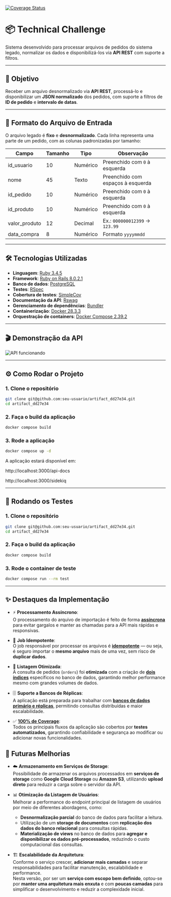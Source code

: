 [![Coverage Status](https://coveralls.io/repos/github/flaviogf/artifact_dd27e34/badge.svg?branch=main)](https://coveralls.io/github/flaviogf/artifact_dd27e34?branch=main)

# 📦 Technical Challenge

Sistema desenvolvido para processar arquivos de pedidos do sistema legado, normalizar os dados e disponibilizá-los via **API REST** com suporte a filtros.

---

## 🚀 **Objetivo**

Receber um arquivo desnormalizado via **API REST**, processá-lo e disponibilizar um **JSON normalizado** dos pedidos, com suporte a filtros de **ID de pedido** e **intervalo de datas**.

---

## 📂 **Formato do Arquivo de Entrada**

O arquivo legado é **fixo** e **desnormalizado**. Cada linha representa uma parte de um pedido, com as colunas padronizadas por tamanho:

| Campo           | Tamanho | Tipo     | Observação                |
|-----------------|---------|----------|---------------------------|
| id_usuario      | 10      | Numérico | Preenchido com `0` à esquerda |
| nome            | 45      | Texto    | Preenchido com espaços à esquerda |
| id_pedido       | 10      | Numérico | Preenchido com `0` à esquerda |
| id_produto      | 10      | Numérico | Preenchido com `0` à esquerda |
| valor_produto   | 12      | Decimal  | Ex.: `000000012399` → `123.99` |
| data_compra     | 8       | Numérico | Formato `yyyymmdd` |

---

## 🛠 **Tecnologias Utilizadas**

- **Linguagem**: [Ruby 3.4.5](https://www.ruby-lang.org/)
- **Framework**: [Ruby on Rails 8.0.2.1](https://rubyonrails.org/)
- **Banco de dados**: [PostgreSQL](https://www.postgresql.org/)
- **Testes**: [RSpec](https://rspec.info/)
- **Cobertura de testes**: [SimpleCov](https://github.com/simplecov-ruby/simplecov)
- **Documentação da API**: [Rswag](https://github.com/rswag/rswag)
- **Gerenciamento de dependências**: [Bundler](https://bundler.io/)
- **Containerização**: [Docker 28.3.3](https://www.docker.com/)
- **Orquestração de containers**: [Docker Compose 2.39.2](https://docs.docker.com/compose/)

---

## 🎬 Demonstração da API

![API funcionando](docs/demo.gif)

---

## ⚙️ Como Rodar o Projeto

### 1. Clone o repositório

```bash
git clone git@github.com:seu-usuario/artifact_dd27e34.git
cd artifact_dd27e34
```

### 2. Faça o build da aplicação

```bash
docker compose build
```

### 3. Rode a aplicação

```bash
docker compose up -d
```

A aplicação estará disponível em:

http://localhost:3000/api-docs

http://localhost:3000/sidekiq

---

## 🧪 Rodando os Testes

### 1. Clone o repositório

```bash
git clone git@github.com:seu-usuario/artifact_dd27e34.git
cd artifact_dd27e34
```

### 2. Faça o build da aplicação

```bash
docker compose build
```

### 3. Rode o container de teste

```bash
docker compose run --rm test
```

---

## ✨ Destaques da Implementação

- ⚡ **Processamento Assíncrono**:  
  O processamento do arquivo de importação é feito de forma **[assíncrona](https://github.com/flaviogf/artifact_dd27e34/blob/main/app/controllers/api/v1/imports_controller.rb#L46)** para evitar gargalos e manter as chamadas para a API mais rápidas e responsivas.

- 🔄 **Job Idempotente**:  
  O job responsável por processar os arquivos é **[idempotente](https://github.com/flaviogf/artifact_dd27e34/blob/main/app/sidekiq/import_job.rb#L27)** — ou seja, é seguro importar o **mesmo arquivo** mais de uma vez, sem risco de **duplicar dados**.

- 🚀 **Listagem Otimizada**:  
  A consulta de pedidos (`orders`) foi **otimizada** com a criação de **[dois índices](https://github.com/flaviogf/artifact_dd27e34/pull/18)** específicos no banco de dados, garantindo melhor performance mesmo com grandes volumes de dados.

- 🗄️ **Suporte a Bancos de Réplicas**:  
  A aplicação está preparada para trabalhar com **[bancos de dados primário e réplicas](https://github.com/flaviogf/artifact_dd27e34/blob/main/app/controllers/api/v1/products_controller.rb#L18)**, permitindo consultas distribuídas e maior escalabilidade.
  
- ✅ **[100% de Coverage](https://coveralls.io/github/flaviogf/artifact_dd27e34?branch=main)**:  
  Todos os principais fluxos da aplicação são cobertos por **testes automatizados**, garantindo confiabilidade e segurança ao modificar ou adicionar novas funcionalidades.

## 📝 Futuras Melhorias

- ☁️ **Armazenamento em Serviços de Storage**:  
  Possibilidade de armazenar os arquivos processados em **serviços de storage** como **Google Cloud Storage** ou **Amazon S3**, utilizando **upload direto** para reduzir a carga sobre o servidor da API.

- 📊 **Otimização da Listagem de Usuários**:  
  Melhorar a performance do endpoint principal de listagem de usuários por meio de diferentes abordagens, como:  
  - **Desnormalização parcial** do banco de dados para facilitar a leitura.  
  - Utilização de um **storage de documentos** com **replicação dos dados do banco relacional** para consultas rápidas.  
  - **Materialização de views** no banco de dados para **agregar e disponibilizar os dados pré-processados**, reduzindo o custo computacional das consultas.

- 🏗️ **Escalabilidade da Arquitetura**:  
  Conforme o serviço crescer, **adicionar mais camadas** e separar responsabilidades para facilitar manutenção, escalabilidade e performance.  
  Nesta versão, por ser um **serviço com escopo bem definido**, optou-se por **manter uma arquitetura mais enxuta** e com **poucas camadas** para simplificar o desenvolvimento e reduzir a complexidade inicial.
